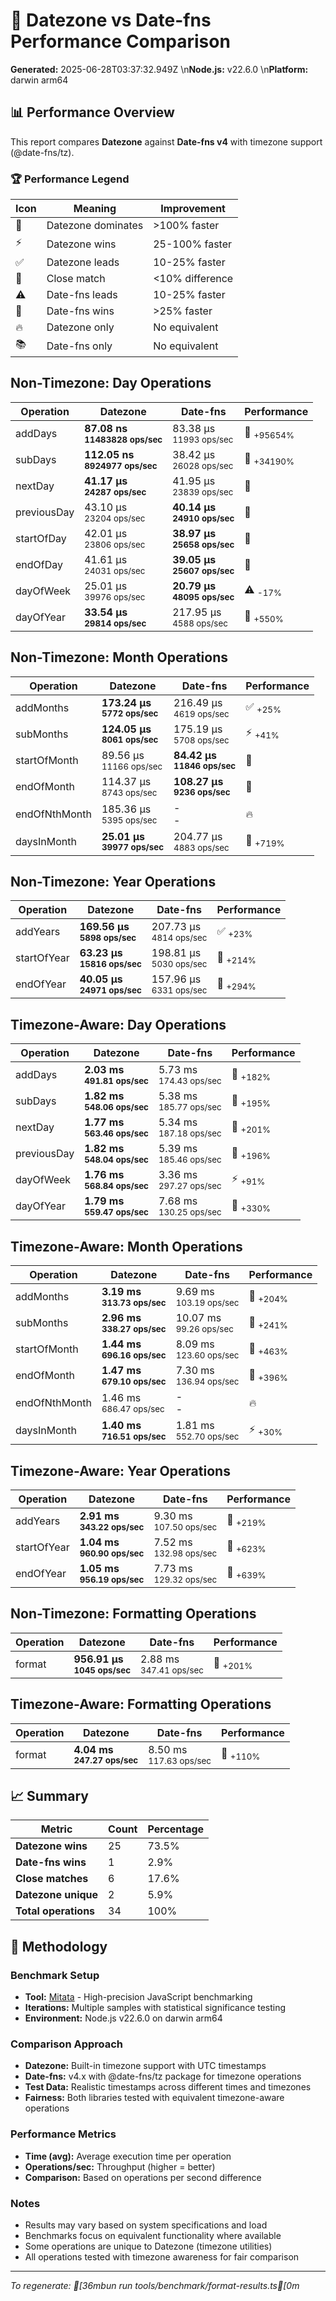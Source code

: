 # 🏁 Datezone vs Date-fns Performance Comparison

**Generated:** 2025-06-28T03:37:32.949Z  \n**Node.js:** v22.6.0  \n**Platform:** darwin arm64

## 📊 Performance Overview

This report compares **Datezone** against **Date-fns v4** with timezone support (@date-fns/tz).

### 🏆 Performance Legend

| Icon | Meaning | Improvement |
|------|---------|-------------|
| 🚀 | Datezone dominates | >100% faster |
| ⚡ | Datezone wins | 25-100% faster |
| ✅ | Datezone leads | 10-25% faster |
| 🤝 | Close match | <10% difference |
| ⚠️ | Date-fns leads | 10-25% faster |
| 🐌 | Date-fns wins | >25% faster |
| 🔥 | Datezone only | No equivalent |
| 📚 | Date-fns only | No equivalent |

## Non-Timezone: Day Operations

| Operation | Datezone | Date-fns | Performance |
|-----------|----------|----------|-------------|
| addDays | **87.08 ns**<br/>**<sub>11483828 ops/sec</sub>** | 83.38 µs<br/><sub>11993 ops/sec</sub> | 🚀 <sub>+95654%</sub> |
| subDays | **112.05 ns**<br/>**<sub>8924977 ops/sec</sub>** | 38.42 µs<br/><sub>26028 ops/sec</sub> | 🚀 <sub>+34190%</sub> |
| nextDay | **41.17 µs**<br/>**<sub>24287 ops/sec</sub>** | 41.95 µs<br/><sub>23839 ops/sec</sub> | 🤝 |
| previousDay | 43.10 µs<br/><sub>23204 ops/sec</sub> | **40.14 µs**<br/>**<sub>24910 ops/sec</sub>** | 🤝 |
| startOfDay | 42.01 µs<br/><sub>23806 ops/sec</sub> | **38.97 µs**<br/>**<sub>25658 ops/sec</sub>** | 🤝 |
| endOfDay | 41.61 µs<br/><sub>24031 ops/sec</sub> | **39.05 µs**<br/>**<sub>25607 ops/sec</sub>** | 🤝 |
| dayOfWeek | 25.01 µs<br/><sub>39976 ops/sec</sub> | **20.79 µs**<br/>**<sub>48095 ops/sec</sub>** | ⚠️ <sub>-17%</sub> |
| dayOfYear | **33.54 µs**<br/>**<sub>29814 ops/sec</sub>** | 217.95 µs<br/><sub>4588 ops/sec</sub> | 🚀 <sub>+550%</sub> |

## Non-Timezone: Month Operations

| Operation | Datezone | Date-fns | Performance |
|-----------|----------|----------|-------------|
| addMonths | **173.24 µs**<br/>**<sub>5772 ops/sec</sub>** | 216.49 µs<br/><sub>4619 ops/sec</sub> | ✅ <sub>+25%</sub> |
| subMonths | **124.05 µs**<br/>**<sub>8061 ops/sec</sub>** | 175.19 µs<br/><sub>5708 ops/sec</sub> | ⚡ <sub>+41%</sub> |
| startOfMonth | 89.56 µs<br/><sub>11166 ops/sec</sub> | **84.42 µs**<br/>**<sub>11846 ops/sec</sub>** | 🤝 |
| endOfMonth | 114.37 µs<br/><sub>8743 ops/sec</sub> | **108.27 µs**<br/>**<sub>9236 ops/sec</sub>** | 🤝 |
| endOfNthMonth | 185.36 µs<br/><sub>5395 ops/sec</sub> | -<br/>- | 🔥 |
| daysInMonth | **25.01 µs**<br/>**<sub>39977 ops/sec</sub>** | 204.77 µs<br/><sub>4883 ops/sec</sub> | 🚀 <sub>+719%</sub> |

## Non-Timezone: Year Operations

| Operation | Datezone | Date-fns | Performance |
|-----------|----------|----------|-------------|
| addYears | **169.56 µs**<br/>**<sub>5898 ops/sec</sub>** | 207.73 µs<br/><sub>4814 ops/sec</sub> | ✅ <sub>+23%</sub> |
| startOfYear | **63.23 µs**<br/>**<sub>15816 ops/sec</sub>** | 198.81 µs<br/><sub>5030 ops/sec</sub> | 🚀 <sub>+214%</sub> |
| endOfYear | **40.05 µs**<br/>**<sub>24971 ops/sec</sub>** | 157.96 µs<br/><sub>6331 ops/sec</sub> | 🚀 <sub>+294%</sub> |

## Timezone-Aware: Day Operations

| Operation | Datezone | Date-fns | Performance |
|-----------|----------|----------|-------------|
| addDays | **2.03 ms**<br/>**<sub>491.81 ops/sec</sub>** | 5.73 ms<br/><sub>174.43 ops/sec</sub> | 🚀 <sub>+182%</sub> |
| subDays | **1.82 ms**<br/>**<sub>548.06 ops/sec</sub>** | 5.38 ms<br/><sub>185.77 ops/sec</sub> | 🚀 <sub>+195%</sub> |
| nextDay | **1.77 ms**<br/>**<sub>563.46 ops/sec</sub>** | 5.34 ms<br/><sub>187.18 ops/sec</sub> | 🚀 <sub>+201%</sub> |
| previousDay | **1.82 ms**<br/>**<sub>548.04 ops/sec</sub>** | 5.39 ms<br/><sub>185.46 ops/sec</sub> | 🚀 <sub>+196%</sub> |
| dayOfWeek | **1.76 ms**<br/>**<sub>568.84 ops/sec</sub>** | 3.36 ms<br/><sub>297.27 ops/sec</sub> | ⚡ <sub>+91%</sub> |
| dayOfYear | **1.79 ms**<br/>**<sub>559.47 ops/sec</sub>** | 7.68 ms<br/><sub>130.25 ops/sec</sub> | 🚀 <sub>+330%</sub> |

## Timezone-Aware: Month Operations

| Operation | Datezone | Date-fns | Performance |
|-----------|----------|----------|-------------|
| addMonths | **3.19 ms**<br/>**<sub>313.73 ops/sec</sub>** | 9.69 ms<br/><sub>103.19 ops/sec</sub> | 🚀 <sub>+204%</sub> |
| subMonths | **2.96 ms**<br/>**<sub>338.27 ops/sec</sub>** | 10.07 ms<br/><sub>99.26 ops/sec</sub> | 🚀 <sub>+241%</sub> |
| startOfMonth | **1.44 ms**<br/>**<sub>696.16 ops/sec</sub>** | 8.09 ms<br/><sub>123.60 ops/sec</sub> | 🚀 <sub>+463%</sub> |
| endOfMonth | **1.47 ms**<br/>**<sub>679.10 ops/sec</sub>** | 7.30 ms<br/><sub>136.94 ops/sec</sub> | 🚀 <sub>+396%</sub> |
| endOfNthMonth | 1.46 ms<br/><sub>686.47 ops/sec</sub> | -<br/>- | 🔥 |
| daysInMonth | **1.40 ms**<br/>**<sub>716.51 ops/sec</sub>** | 1.81 ms<br/><sub>552.70 ops/sec</sub> | ⚡ <sub>+30%</sub> |

## Timezone-Aware: Year Operations

| Operation | Datezone | Date-fns | Performance |
|-----------|----------|----------|-------------|
| addYears | **2.91 ms**<br/>**<sub>343.22 ops/sec</sub>** | 9.30 ms<br/><sub>107.50 ops/sec</sub> | 🚀 <sub>+219%</sub> |
| startOfYear | **1.04 ms**<br/>**<sub>960.90 ops/sec</sub>** | 7.52 ms<br/><sub>132.98 ops/sec</sub> | 🚀 <sub>+623%</sub> |
| endOfYear | **1.05 ms**<br/>**<sub>956.19 ops/sec</sub>** | 7.73 ms<br/><sub>129.32 ops/sec</sub> | 🚀 <sub>+639%</sub> |

## Non-Timezone: Formatting Operations

| Operation | Datezone | Date-fns | Performance |
|-----------|----------|----------|-------------|
| format | **956.91 µs**<br/>**<sub>1045 ops/sec</sub>** | 2.88 ms<br/><sub>347.41 ops/sec</sub> | 🚀 <sub>+201%</sub> |

## Timezone-Aware: Formatting Operations

| Operation | Datezone | Date-fns | Performance |
|-----------|----------|----------|-------------|
| format | **4.04 ms**<br/>**<sub>247.27 ops/sec</sub>** | 8.50 ms<br/><sub>117.63 ops/sec</sub> | 🚀 <sub>+110%</sub> |

## 📈 Summary

| Metric | Count | Percentage |
|--------|-------|------------|
| **Datezone wins** | 25 | 73.5% |
| **Date-fns wins** | 1 | 2.9% |
| **Close matches** | 6 | 17.6% |
| **Datezone unique** | 2 | 5.9% |
| **Total operations** | 34 | 100% |

## 🔬 Methodology

### Benchmark Setup
- **Tool:** [Mitata](https://github.com/evanwashere/mitata) - High-precision JavaScript benchmarking
- **Iterations:** Multiple samples with statistical significance testing
- **Environment:** Node.js v22.6.0 on darwin arm64

### Comparison Approach
- **Datezone:** Built-in timezone support with UTC timestamps
- **Date-fns:** v4.x with @date-fns/tz package for timezone operations
- **Test Data:** Realistic timestamps across different times and timezones
- **Fairness:** Both libraries tested with equivalent timezone-aware operations

### Performance Metrics
- **Time (avg):** Average execution time per operation
- **Operations/sec:** Throughput (higher = better)
- **Comparison:** Based on operations per second difference

### Notes
- Results may vary based on system specifications and load
- Benchmarks focus on equivalent functionality where available
- Some operations are unique to Datezone (timezone utilities)
- All operations tested with timezone awareness for fair comparison

---

*To regenerate: 
[36mbun run tools/benchmark/format-results.ts[0m*

